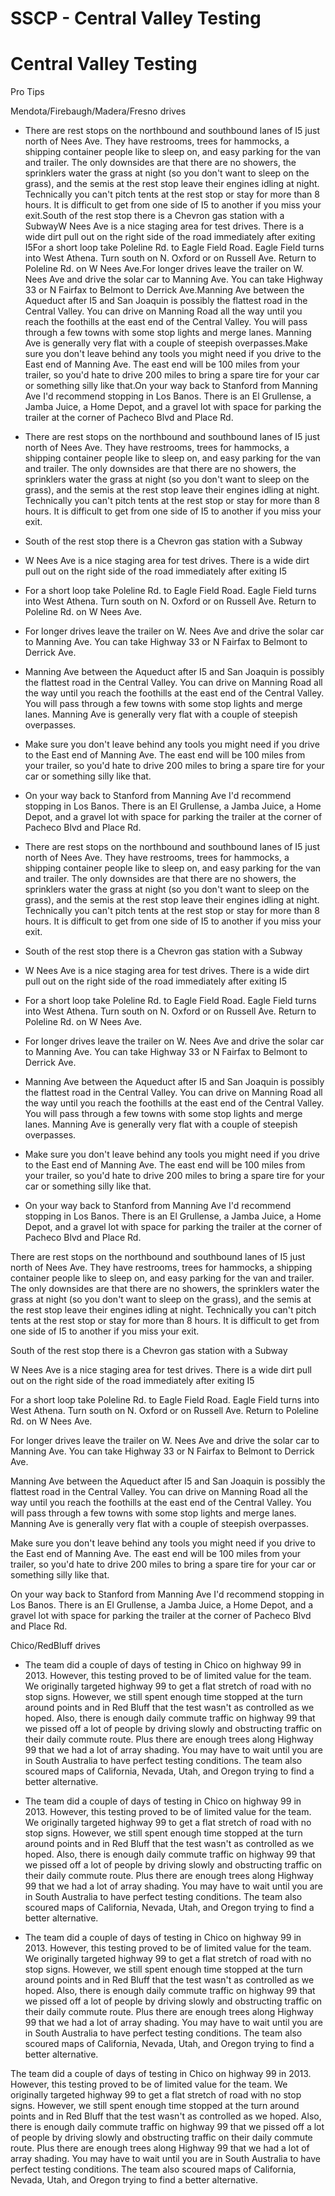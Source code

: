 # SSCP - Central Valley Testing

# Central Valley Testing

Pro Tips

Mendota/Firebaugh/Madera/Fresno drives

* There are rest stops on the northbound and southbound lanes of I5 just north of Nees Ave. They have restrooms, trees for hammocks, a shipping container people like to sleep on, and easy parking for the van and trailer. The only downsides are that there are no showers, the sprinklers water the grass at night (so you don't want to sleep on the grass), and the semis at the rest stop leave their engines idling at night. Technically you can't pitch tents at the rest stop or stay for more than 8 hours. It is difficult to get from one side of I5 to another if you miss your exit.South of the rest stop there is a Chevron gas station with a SubwayW Nees Ave is a nice staging area for test drives. There is a wide dirt pull out on the right side of the road immediately after exiting I5For a short loop take Poleline Rd. to Eagle Field Road. Eagle Field turns into West Athena. Turn south on N. Oxford or on Russell Ave. Return to Poleline Rd. on W Nees Ave.For longer drives leave the trailer on W. Nees Ave and drive the solar car to Manning Ave. You can take Highway 33 or N Fairfax to Belmont to Derrick Ave.Manning Ave between the Aqueduct after I5 and San Joaquin is possibly the flattest road in the Central Valley. You can drive on Manning Road all the way until you reach the foothills at the east end of the Central Valley. You will pass through a few towns with some stop lights and merge lanes. Manning Ave is generally very flat with a couple of steepish overpasses.Make sure you don't leave behind any tools you might need if you drive to the East end of Manning Ave. The east end will be 100 miles from your trailer, so you'd hate to drive 200 miles to bring a spare tire for your car or something silly like that.On your way back to Stanford from Manning Ave I'd recommend stopping in Los Banos. There is an El Grullense, a Jamba Juice, a Home Depot, and a gravel lot with space for parking the trailer at the corner of Pacheco Blvd and Place Rd.
* There are rest stops on the northbound and southbound lanes of I5 just north of Nees Ave. They have restrooms, trees for hammocks, a shipping container people like to sleep on, and easy parking for the van and trailer. The only downsides are that there are no showers, the sprinklers water the grass at night (so you don't want to sleep on the grass), and the semis at the rest stop leave their engines idling at night. Technically you can't pitch tents at the rest stop or stay for more than 8 hours. It is difficult to get from one side of I5 to another if you miss your exit.
* South of the rest stop there is a Chevron gas station with a Subway
* W Nees Ave is a nice staging area for test drives. There is a wide dirt pull out on the right side of the road immediately after exiting I5
* For a short loop take Poleline Rd. to Eagle Field Road. Eagle Field turns into West Athena. Turn south on N. Oxford or on Russell Ave. Return to Poleline Rd. on W Nees Ave.
* For longer drives leave the trailer on W. Nees Ave and drive the solar car to Manning Ave. You can take Highway 33 or N Fairfax to Belmont to Derrick Ave.
* Manning Ave between the Aqueduct after I5 and San Joaquin is possibly the flattest road in the Central Valley. You can drive on Manning Road all the way until you reach the foothills at the east end of the Central Valley. You will pass through a few towns with some stop lights and merge lanes. Manning Ave is generally very flat with a couple of steepish overpasses.
* Make sure you don't leave behind any tools you might need if you drive to the East end of Manning Ave. The east end will be 100 miles from your trailer, so you'd hate to drive 200 miles to bring a spare tire for your car or something silly like that.
* On your way back to Stanford from Manning Ave I'd recommend stopping in Los Banos. There is an El Grullense, a Jamba Juice, a Home Depot, and a gravel lot with space for parking the trailer at the corner of Pacheco Blvd and Place Rd.

* There are rest stops on the northbound and southbound lanes of I5 just north of Nees Ave. They have restrooms, trees for hammocks, a shipping container people like to sleep on, and easy parking for the van and trailer. The only downsides are that there are no showers, the sprinklers water the grass at night (so you don't want to sleep on the grass), and the semis at the rest stop leave their engines idling at night. Technically you can't pitch tents at the rest stop or stay for more than 8 hours. It is difficult to get from one side of I5 to another if you miss your exit.
* South of the rest stop there is a Chevron gas station with a Subway
* W Nees Ave is a nice staging area for test drives. There is a wide dirt pull out on the right side of the road immediately after exiting I5
* For a short loop take Poleline Rd. to Eagle Field Road. Eagle Field turns into West Athena. Turn south on N. Oxford or on Russell Ave. Return to Poleline Rd. on W Nees Ave.
* For longer drives leave the trailer on W. Nees Ave and drive the solar car to Manning Ave. You can take Highway 33 or N Fairfax to Belmont to Derrick Ave.
* Manning Ave between the Aqueduct after I5 and San Joaquin is possibly the flattest road in the Central Valley. You can drive on Manning Road all the way until you reach the foothills at the east end of the Central Valley. You will pass through a few towns with some stop lights and merge lanes. Manning Ave is generally very flat with a couple of steepish overpasses.
* Make sure you don't leave behind any tools you might need if you drive to the East end of Manning Ave. The east end will be 100 miles from your trailer, so you'd hate to drive 200 miles to bring a spare tire for your car or something silly like that.
* On your way back to Stanford from Manning Ave I'd recommend stopping in Los Banos. There is an El Grullense, a Jamba Juice, a Home Depot, and a gravel lot with space for parking the trailer at the corner of Pacheco Blvd and Place Rd.

There are rest stops on the northbound and southbound lanes of I5 just north of Nees Ave. They have restrooms, trees for hammocks, a shipping container people like to sleep on, and easy parking for the van and trailer. The only downsides are that there are no showers, the sprinklers water the grass at night (so you don't want to sleep on the grass), and the semis at the rest stop leave their engines idling at night. Technically you can't pitch tents at the rest stop or stay for more than 8 hours. It is difficult to get from one side of I5 to another if you miss your exit.

South of the rest stop there is a Chevron gas station with a Subway

W Nees Ave is a nice staging area for test drives. There is a wide dirt pull out on the right side of the road immediately after exiting I5

For a short loop take Poleline Rd. to Eagle Field Road. Eagle Field turns into West Athena. Turn south on N. Oxford or on Russell Ave. Return to Poleline Rd. on W Nees Ave.

For longer drives leave the trailer on W. Nees Ave and drive the solar car to Manning Ave. You can take Highway 33 or N Fairfax to Belmont to Derrick Ave.

Manning Ave between the Aqueduct after I5 and San Joaquin is possibly the flattest road in the Central Valley. You can drive on Manning Road all the way until you reach the foothills at the east end of the Central Valley. You will pass through a few towns with some stop lights and merge lanes. Manning Ave is generally very flat with a couple of steepish overpasses.

Make sure you don't leave behind any tools you might need if you drive to the East end of Manning Ave. The east end will be 100 miles from your trailer, so you'd hate to drive 200 miles to bring a spare tire for your car or something silly like that.

On your way back to Stanford from Manning Ave I'd recommend stopping in Los Banos. There is an El Grullense, a Jamba Juice, a Home Depot, and a gravel lot with space for parking the trailer at the corner of Pacheco Blvd and Place Rd.

Chico/RedBluff drives

* The team did a couple of days of testing in Chico on highway 99 in 2013. However, this testing proved to be of limited value for the team. We originally targeted highway 99 to get a flat stretch of road with no stop signs. However, we still spent enough time stopped at the turn around points and in Red Bluff that the test wasn't as controlled as we hoped. Also, there is enough daily commute traffic on highway 99 that we pissed off a lot of people by driving slowly and obstructing traffic on their daily commute route. Plus there are enough trees along Highway 99 that we had a lot of array shading. You may have to wait until you are in South Australia to have perfect testing conditions. The team also scoured maps of California, Nevada, Utah, and Oregon trying to find a better alternative.
* The team did a couple of days of testing in Chico on highway 99 in 2013. However, this testing proved to be of limited value for the team. We originally targeted highway 99 to get a flat stretch of road with no stop signs. However, we still spent enough time stopped at the turn around points and in Red Bluff that the test wasn't as controlled as we hoped. Also, there is enough daily commute traffic on highway 99 that we pissed off a lot of people by driving slowly and obstructing traffic on their daily commute route. Plus there are enough trees along Highway 99 that we had a lot of array shading. You may have to wait until you are in South Australia to have perfect testing conditions. The team also scoured maps of California, Nevada, Utah, and Oregon trying to find a better alternative.

* The team did a couple of days of testing in Chico on highway 99 in 2013. However, this testing proved to be of limited value for the team. We originally targeted highway 99 to get a flat stretch of road with no stop signs. However, we still spent enough time stopped at the turn around points and in Red Bluff that the test wasn't as controlled as we hoped. Also, there is enough daily commute traffic on highway 99 that we pissed off a lot of people by driving slowly and obstructing traffic on their daily commute route. Plus there are enough trees along Highway 99 that we had a lot of array shading. You may have to wait until you are in South Australia to have perfect testing conditions. The team also scoured maps of California, Nevada, Utah, and Oregon trying to find a better alternative.

The team did a couple of days of testing in Chico on highway 99 in 2013. However, this testing proved to be of limited value for the team. We originally targeted highway 99 to get a flat stretch of road with no stop signs. However, we still spent enough time stopped at the turn around points and in Red Bluff that the test wasn't as controlled as we hoped. Also, there is enough daily commute traffic on highway 99 that we pissed off a lot of people by driving slowly and obstructing traffic on their daily commute route. Plus there are enough trees along Highway 99 that we had a lot of array shading. You may have to wait until you are in South Australia to have perfect testing conditions. The team also scoured maps of California, Nevada, Utah, and Oregon trying to find a better alternative.

